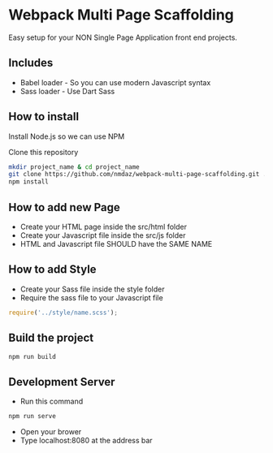 # Webpack Multi Page Scaffolding
Easy setup for your NON Single Page Application front end projects.

## Includes 
- Babel loader - So you can use modern Javascript syntax
- Sass loader - Use Dart Sass

## How to install

Install Node.js so we can use NPM

Clone this repository
```bash
mkdir project_name & cd project_name
git clone https://github.com/nmdaz/webpack-multi-page-scaffolding.git .
npm install
```

## How to add new Page
- Create your HTML page inside the src/html folder
- Create your Javascript file inside the src/js folder
- HTML and Javascript file SHOULD have the SAME NAME

## How to add Style 
- Create your Sass file inside the style folder
- Require the sass file to your Javascript file
```javascript
require('../style/name.scss');
````

## Build the project
```bash
npm run build
````
## Development Server
- Run this command
```bash
npm run serve
````
- Open your brower
- Type localhost:8080 at the address bar


